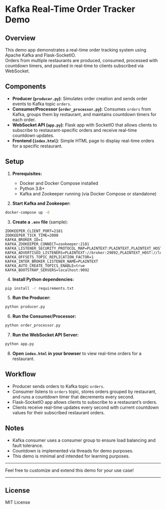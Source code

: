 # Kafka Real-Time Order Tracker Demo

## Overview

This demo app demonstrates a real-time order tracking system using Apache Kafka and Flask-SocketIO.  
Orders from multiple restaurants are produced, consumed, processed with countdown timers, and pushed in real-time to clients subscribed via WebSocket.

## Components

- **Producer (`producer.py`)**: Simulates order creation and sends order events to Kafka topic `orders`.
- **Consumer/Processor (`order_processor.py`)**: Consumes `orders` from Kafka, groups them by restaurant, and maintains countdown timers for each order.
- **WebSocket API (`app.py`)**: Flask app with SocketIO that allows clients to subscribe to restaurant-specific orders and receive real-time countdown updates.
- **Frontend (`index.html`)**: Simple HTML page to display real-time orders for a specific restaurant.

## Setup

1. **Prerequisites:**
   - Docker and Docker Compose installed
   - Python 3.8+
   - Kafka and Zookeeper running (via Docker Compose or standalone)

2. **Start Kafka and Zookeeper:**

```bash
docker-compose up -d
```

3. **Create a `.env` file** (sample):

```env
ZOOKEEPER_CLIENT_PORT=2181
ZOOKEEPER_TICK_TIME=2000
KAFKA_BROKER_ID=1
KAFKA_ZOOKEEPER_CONNECT=zookeeper:2181
KAFKA_LISTENER_SECURITY_PROTOCOL_MAP=PLAINTEXT:PLAINTEXT,PLAINTEXT_HOST:PLAINTEXT
KAFKA_ADVERTISED_LISTENERS=PLAINTEXT://broker:29092,PLAINTEXT_HOST://localhost:9092
KAFKA_OFFSETS_TOPIC_REPLICATION_FACTOR=1
KAFKA_INTER_BROKER_LISTENER_NAME=PLAINTEXT
KAFKA_AUTO_CREATE_TOPICS_ENABLE=true
KAFKA_BOOTSTRAP_SERVERS=localhost:9092
```

4. **Install Python dependencies:**

```bash
pip install -r requirements.txt
```

5. **Run the Producer:**

```bash
python producer.py
```

6. **Run the Consumer/Processor:**

```bash
python order_processor.py
```

7. **Run the WebSocket API Server:**

```bash
python app.py
```

8. **Open `index.html` in your browser** to view real-time orders for a restaurant.

## Workflow

- Producer sends orders to Kafka topic `orders`.
- Consumer listens to `orders` topic, stores orders grouped by restaurant, and runs a countdown timer that decrements every second.
- Flask-SocketIO app allows clients to subscribe to a restaurant’s orders.
- Clients receive real-time updates every second with current countdown values for their subscribed restaurant orders.

## Notes

- Kafka consumer uses a consumer group to ensure load balancing and fault tolerance.
- Countdown is implemented via threads for demo purposes.
- This demo is minimal and intended for learning purposes.

---

Feel free to customize and extend this demo for your use case!

---

## License

MIT License
